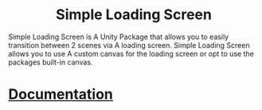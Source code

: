 <div align="center">

  # Simple Loading Screen
</div>

Simple Loading Screen is A Unity Package that allows you to easily transition between 2 scenes via A loading screen. Simple Loading Screen allows you to use A custom canvas for the loading screen or opt to use the packages built-in canvas.

# [Documentation](../.docs/README.md)
